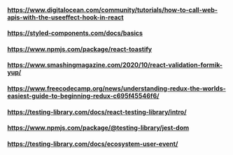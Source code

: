 <!-- React Hooks with Example -->
#### https://www.digitalocean.com/community/tutorials/how-to-call-web-apis-with-the-useeffect-hook-in-react

<!-- Styled Components -->
#### https://styled-components.com/docs/basics

<!-- React Toastify -->
#### https://www.npmjs.com/package/react-toastify


<!-- Form Handling and Validation with Formik and Yup -->
#### https://www.smashingmagazine.com/2020/10/react-validation-formik-yup/

<!-- React-Redux -->
#### https://www.freecodecamp.org/news/understanding-redux-the-worlds-easiest-guide-to-beginning-redux-c695f45546f6/

<!-- React Default Testing Libraries -->
#### https://testing-library.com/docs/react-testing-library/intro/

#### https://www.npmjs.com/package/@testing-library/jest-dom

#### https://testing-library.com/docs/ecosystem-user-event/
